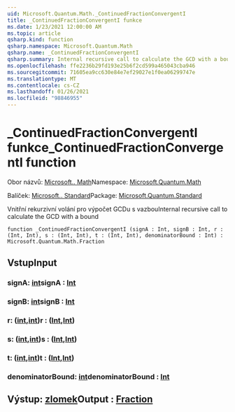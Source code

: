 ```yaml
---
uid: Microsoft.Quantum.Math._ContinuedFractionConvergentI
title: _ContinuedFractionConvergentI funkce
ms.date: 1/23/2021 12:00:00 AM
ms.topic: article
qsharp.kind: function
qsharp.namespace: Microsoft.Quantum.Math
qsharp.name: _ContinuedFractionConvergentI
qsharp.summary: Internal recursive call to calculate the GCD with a bound
ms.openlocfilehash: ffe2236b29fd193e25b6f2cd599a465043cba946
ms.sourcegitcommit: 71605ea9cc630e84e7ef29027e1f0ea06299747e
ms.translationtype: MT
ms.contentlocale: cs-CZ
ms.lasthandoff: 01/26/2021
ms.locfileid: "98846955"
---
```

# <a name="_continuedfractionconvergenti-function"></a><span data-ttu-id="509ea-102">_ContinuedFractionConvergentI funkce</span><span class="sxs-lookup"><span data-stu-id="509ea-102">_ContinuedFractionConvergentI function</span></span>

<span data-ttu-id="509ea-103">Obor názvů: [Microsoft.. Math](xref:Microsoft.Quantum.Math)</span><span class="sxs-lookup"><span data-stu-id="509ea-103">Namespace: [Microsoft.Quantum.Math](xref:Microsoft.Quantum.Math)</span></span>

<span data-ttu-id="509ea-104">Balíček: [Microsoft.. Standard](https://nuget.org/packages/Microsoft.Quantum.Standard)</span><span class="sxs-lookup"><span data-stu-id="509ea-104">Package: [Microsoft.Quantum.Standard](https://nuget.org/packages/Microsoft.Quantum.Standard)</span></span>


<span data-ttu-id="509ea-105">Vnitřní rekurzivní volání pro výpočet GCDu s vazbou</span><span class="sxs-lookup"><span data-stu-id="509ea-105">Internal recursive call to calculate the GCD with a bound</span></span>

```qsharp
function _ContinuedFractionConvergentI (signA : Int, signB : Int, r : (Int, Int), s : (Int, Int), t : (Int, Int), denominatorBound : Int) : Microsoft.Quantum.Math.Fraction
```


## <a name="input"></a><span data-ttu-id="509ea-106">Vstup</span><span class="sxs-lookup"><span data-stu-id="509ea-106">Input</span></span>

### <a name="signa--int"></a><span data-ttu-id="509ea-107">signA: [int](xref:microsoft.quantum.lang-ref.int)</span><span class="sxs-lookup"><span data-stu-id="509ea-107">signA : [Int](xref:microsoft.quantum.lang-ref.int)</span></span>




### <a name="signb--int"></a><span data-ttu-id="509ea-108">signB: [int](xref:microsoft.quantum.lang-ref.int)</span><span class="sxs-lookup"><span data-stu-id="509ea-108">signB : [Int](xref:microsoft.quantum.lang-ref.int)</span></span>




### <a name="r--intint"></a><span data-ttu-id="509ea-109">r: ([int](xref:microsoft.quantum.lang-ref.int),[int](xref:microsoft.quantum.lang-ref.int))</span><span class="sxs-lookup"><span data-stu-id="509ea-109">r : ([Int](xref:microsoft.quantum.lang-ref.int),[Int](xref:microsoft.quantum.lang-ref.int))</span></span>




### <a name="s--intint"></a><span data-ttu-id="509ea-110">s: ([int](xref:microsoft.quantum.lang-ref.int),[int](xref:microsoft.quantum.lang-ref.int))</span><span class="sxs-lookup"><span data-stu-id="509ea-110">s : ([Int](xref:microsoft.quantum.lang-ref.int),[Int](xref:microsoft.quantum.lang-ref.int))</span></span>




### <a name="t--intint"></a><span data-ttu-id="509ea-111">t: ([int](xref:microsoft.quantum.lang-ref.int),[int](xref:microsoft.quantum.lang-ref.int))</span><span class="sxs-lookup"><span data-stu-id="509ea-111">t : ([Int](xref:microsoft.quantum.lang-ref.int),[Int](xref:microsoft.quantum.lang-ref.int))</span></span>




### <a name="denominatorbound--int"></a><span data-ttu-id="509ea-112">denominatorBound: [int](xref:microsoft.quantum.lang-ref.int)</span><span class="sxs-lookup"><span data-stu-id="509ea-112">denominatorBound : [Int](xref:microsoft.quantum.lang-ref.int)</span></span>





## <a name="output--fraction"></a><span data-ttu-id="509ea-113">Výstup: [zlomek](xref:Microsoft.Quantum.Math.Fraction)</span><span class="sxs-lookup"><span data-stu-id="509ea-113">Output : [Fraction](xref:Microsoft.Quantum.Math.Fraction)</span></span>

